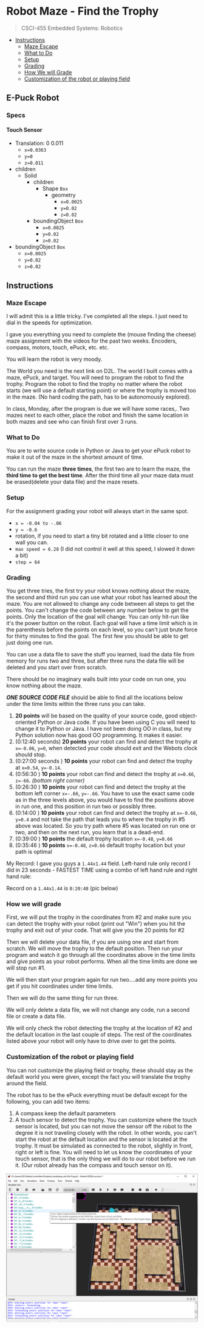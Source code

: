 # Robot Maze - Find the Trophy

> CSCI-455 Embedded Systems: Robotics

- [Instructions](#instructions)
  - [Maze Escape](#maze-escape)
  - [What to Do](#what-to-do)
  - [Setup](#setup)
  - [Grading](#grading)
  - [How We will Grade](#how-we-will-grade)
  - [Customization of the robot or playing field](#customization-of-the-robot-or-playing-field)

## E-Puck Robot

### Specs

#### Touch Sensor

- Translation:  0 0.011
  - `x=0.0363`
  - `y=0`
  - `z=0.011`
- children
  - Solid
    - children
      - Shape `Box`
        - geometry
          - `x=0.0025`
          - `y=0.02`
          - `z=0.02`
    - boundingObject `Box`
        - `x=0.0025`
        - `y=0.02`
        - `z=0.02`
- boundingObject `Box`
  - `x=0.0025`
  - `y=0.02`
  - `z=0.02`

## Instructions

### Maze Escape

I will admit this is a little tricky.  I've completed all the steps. I just need to dial in the speeds for optimization. 

I gave you everything you need to complete the (mouse finding the cheese) maze assignment with the videos for the past two weeks. Encoders, compass, motors, touch, ePuck, etc. etc. 

You will learn the robot is very moody. 

The World you need is the next link on D2L.  The world I built comes with a maze, ePuck, and target. You will need to program the robot to find the trophy. Program the robot to find the trophy no matter where the robot starts (we will use a default starting point) or where the trophy is moved too in the maze. (No hard coding the path, has to be autonomously explored).

In class, Monday, after the program is due we will have some races,. Two mazes next to each other, place the robot and finish the same location in both mazes and see who can finish first over 3 runs.  

### What to Do

You are to write source code in Python or Java to get your ePuck robot to make it out of the maze in the shortest amount of time. 

You can run the maze **three times**, the first two are to learn the maze, the **third time to get the best time**.  After the third time all your maze data must be erased(delete your data file) and the maze resets. 

### Setup

For the assignment grading your robot will always start in the same spot.

- `x = -0.04 to -.06`
- `y = -0.6`
- rotation, if you need to start a tiny bit rotated and a little closer to one wall you can. 
- `max speed = 6.28` (I did not control it well at this speed, I slowed it down a bit)
- `step = 64`

### Grading

You get three tries, the first try your robot knows nothing about the maze, the second and third run you can use what your robot has learned about the maze. You are not allowed to change any code between all steps to get the points. You can't change the code between any number below to get the points. Only the location of the goal will change.  You can only hit-run like it's the power button on the robot.  Each goal will have a time limit which is in the parenthesis before the points on each level, so you can't just brute force for thirty minutes to find the goal. The first few you should be able to get just doing one run.  

You can use a data file to save the stuff you learned, load the data file from memory for runs two and three,  but after three runs the data file will be deleted and you start over from scratch. 

There should be no imaginary walls built into your code on run one, you know nothing about the maze. 

_**ONE SOURCE CODE FILE**_ should be able to find all the locations below under the time limits within the three runs you can take. 

1. **20 points** will be based on the quality of your source code, good object-oriented Python or Java code. If you have been using C you will need to change it to Python or Java.  I have not been doing OO in class, but my Python solution now has good OO programming. It makes it easier. 
2. (0:12:40 seconds) **20 points** your robot can find and detect the trophy at `x=-0.06`, `y=0`, when detected your code should exit and the Webots clock should stop. 
3. (0:27:00 seconds ) **10 points** your robot can find and detect the trophy at `x=0.54`, `y=-0.14`.
4. (0:56:30 ) **10 points** your robot can find and detect the trophy at `x=0.66`, `z=-66`. _(bottom right corner)_
5. (0:26:30 ) **10 points** your robot can find and detect the trophy at the bottom left corner `x=-.66`, `y=-.66`. You have to use the exact same code as in the three levels above, you would have to find the positions above in run one, and this position in run two or possibly three. 
6. (0:14:00 ) **10 points** your robot can find and detect the trophy at `x=-0.66`, `y=0.4` and not take the path that leads you to where the trophy in #5 above was located. So you try path where #5 was located on run one or two, and then on the next run, you learn that is a dead-end.  
7. (0:39:00 ) **10 points** the default trophy location `x=-0.48`, `y=0.66`
8. (0:35:46 ) **10 points** `x=-0.48`, `z=0.66` default trophy location but your path is optimal

My Record: I gave you guys a `1.44x1.44` field. Left-hand rule only record I did in 23 seconds - FASTEST TIME using a combo of left hand rule and right hand rule: 

Record on a `1.44x1.44` is `0:20:48` (pic below)

### How we will grade

First, we will put the trophy in the coordinates from #2 and make sure you can detect the trophy with your robot (print out "Win") when you hit the trophy and exit out of your code. That will give you the 20 points for #2

Then we will delete your data file, if you are using one and start from scratch. We will move the trophy to the default position. Then run your program and watch it go through all the coordinates above in the time limits and give points as your robot performs. When all the time limits are done we will stop run #1.  

We will then start your program again for run two....add any more points you get if you hit coordinates under time limits. 

Then we will do the same thing for run three. 

We will only delete a data file, we will not change any code, run a second file or create a data file. 

We will only check the robot detecting the trophy at the location of #2 and the default location in the last couple of steps. The rest of the coordinates listed above your robot will only have to drive over to get the points. 

### Customization of the robot or playing field

You can not customize the playing field or trophy, these should stay as the default world you were given, except the fact you will translate the trophy around the field. 

The robot has to be the ePuck everything must be default except for the following, you can add two items:

1. A compass keep the default parameters
2. A touch sensor to detect the trophy. You can customize where the touch sensor is located, but you can not move the sensor off the robot to the degree it is not traveling closely with the robot. In other words, you can't start the robot at the default location and the sensor is located at the trophy. It must be simulated as connected to the robot, slightly in front, right or left is fine.  You will need to let us know the coordinates of your touch sensor, that is the only thing we will do to our robot before we run it. (Our robot already has the compass and touch sensor on it).

![Hunters Screenshot](images/hunters-maze-screen-shot.png)
